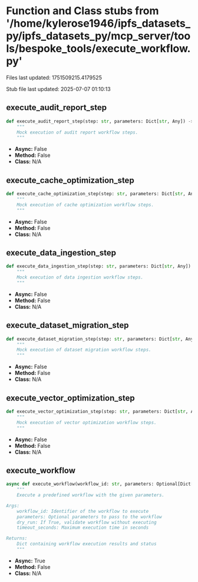 # Function and Class stubs from '/home/kylerose1946/ipfs_datasets_py/ipfs_datasets_py/mcp_server/tools/bespoke_tools/execute_workflow.py'

Files last updated: 1751509215.4179525

Stub file last updated: 2025-07-07 01:10:13

## execute_audit_report_step

```python
def execute_audit_report_step(step: str, parameters: Dict[str, Any]) -> Dict[str, Any]:
    """
    Mock execution of audit report workflow steps.
    """
```
* **Async:** False
* **Method:** False
* **Class:** N/A

## execute_cache_optimization_step

```python
def execute_cache_optimization_step(step: str, parameters: Dict[str, Any]) -> Dict[str, Any]:
    """
    Mock execution of cache optimization workflow steps.
    """
```
* **Async:** False
* **Method:** False
* **Class:** N/A

## execute_data_ingestion_step

```python
def execute_data_ingestion_step(step: str, parameters: Dict[str, Any]) -> Dict[str, Any]:
    """
    Mock execution of data ingestion workflow steps.
    """
```
* **Async:** False
* **Method:** False
* **Class:** N/A

## execute_dataset_migration_step

```python
def execute_dataset_migration_step(step: str, parameters: Dict[str, Any]) -> Dict[str, Any]:
    """
    Mock execution of dataset migration workflow steps.
    """
```
* **Async:** False
* **Method:** False
* **Class:** N/A

## execute_vector_optimization_step

```python
def execute_vector_optimization_step(step: str, parameters: Dict[str, Any]) -> Dict[str, Any]:
    """
    Mock execution of vector optimization workflow steps.
    """
```
* **Async:** False
* **Method:** False
* **Class:** N/A

## execute_workflow

```python
async def execute_workflow(workflow_id: str, parameters: Optional[Dict[str, Any]] = None, dry_run: bool = False, timeout_seconds: int = 300) -> Dict[str, Any]:
    """
    Execute a predefined workflow with the given parameters.

Args:
    workflow_id: Identifier of the workflow to execute
    parameters: Optional parameters to pass to the workflow
    dry_run: If True, validate workflow without executing
    timeout_seconds: Maximum execution time in seconds

Returns:
    Dict containing workflow execution results and status
    """
```
* **Async:** True
* **Method:** False
* **Class:** N/A
